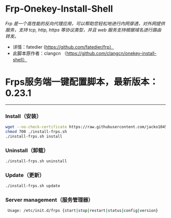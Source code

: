 Frp-Onekey-Install-Shell
===========
*Frp 是一个高性能的反向代理应用，可以帮助您轻松地进行内网穿透，对外网提供服务，支持 tcp, http, https 等协议类型，并且 web 服务支持根据域名进行路由转发。*

* 详情：fatedier (https://github.com/fatedier/frp）
* 此脚本原作者：clangcn （https://github.com/clangcn/onekey-install-shell）

# Frps服务端一键配置脚本，最新版本：0.23.1
-------

### Install（安装）

```Bash
wget --no-check-certificate https://raw.githubusercontent.com/jacko1045/frp-onekey/master/frps/install-frps.sh -O ./install-frps.sh
chmod 700 ./install-frps.sh
./install-frps.sh install
```

### Uninstall（卸载）
```Bash
./install-frps.sh uninstall
```
### Update（更新）
```Bash
./install-frps.sh update
```
### Server management（服务管理器）
```Bash
 Usage: /etc/init.d/frps {start|stop|restart|status|config|version}
```
